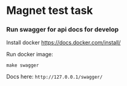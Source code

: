 # Magnet test task

### Run swagger for api docs for develop

Install docker https://docs.docker.com/install/

Run docker image:
```
make swagger
```

Docs here: `http://127.0.0.1/swagger/`

